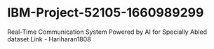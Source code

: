 # IBM-Project-52105-1660989299
Real-Time Communication System Powered by AI for Specially Abled
dataset Link - Hariharan1808
